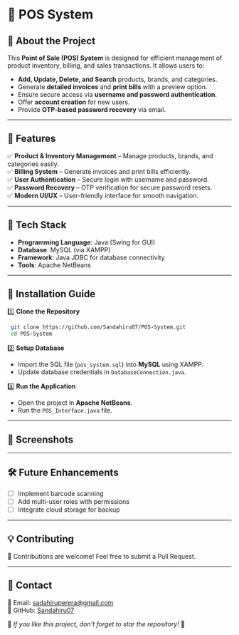 # 📌 POS System

## 🛒 About the Project
This **Point of Sale (POS) System** is designed for efficient management of product inventory, billing, and sales transactions. It allows users to:
- **Add, Update, Delete, and Search** products, brands, and categories.
- Generate **detailed invoices** and **print bills** with a preview option.
- Ensure secure access via **username and password authentication**.
- Offer **account creation** for new users.
- Provide **OTP-based password recovery** via email.

---

## 🚀 Features
✅ **Product & Inventory Management** – Manage products, brands, and categories easily.  
✅ **Billing System** – Generate invoices and print bills efficiently.  
✅ **User Authentication** – Secure login with username and password.  
✅ **Password Recovery** – OTP verification for secure password resets.  
✅ **Modern UI/UX** – User-friendly interface for smooth navigation.  

---

## 🔧 Tech Stack
- **Programming Language**: Java (Swing for GUI)
- **Database**: MySQL (via XAMPP)
- **Framework**: Java JDBC for database connectivity
- **Tools**: Apache NetBeans

---

## 📂 Installation Guide
1️⃣ **Clone the Repository**
```sh
 git clone https://github.com/Sandahiru07/POS-System.git
 cd POS-System
```

2️⃣ **Setup Database**
- Import the SQL file (`pos_system.sql`) into **MySQL** using XAMPP.
- Update database credentials in `DatabaseConnection.java`.

3️⃣ **Run the Application**
- Open the project in **Apache NetBeans**.
- Run the `POS_Interface.java` file.

---

## 📸 Screenshots


---

## 🛠️ Future Enhancements
- [ ] Implement barcode scanning
- [ ] Add multi-user roles with permissions
- [ ] Integrate cloud storage for backup

---

## 💡 Contributing
🚀 Contributions are welcome! Feel free to submit a Pull Request.  

---

## 📩 Contact
📧 Email: sadahiruperera@gmail.com  
🔗 GitHub: [Sandahiru07](https://github.com/Sandahiru07)  

🌟 *If you like this project, don't forget to star the repository!* 🌟
